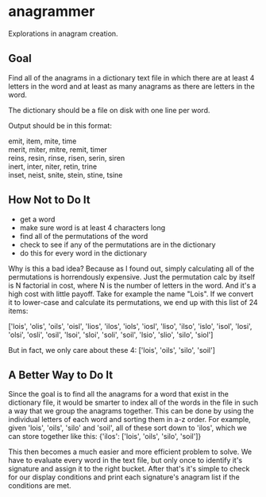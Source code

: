 # anagrammer
Explorations in anagram creation.

Goal
----
Find all of the anagrams in a dictionary text file in which there are at least 4 letters in the word and at least as many anagrams as there are letters in the word.

The dictionary should be a file on disk with one line per word. 

Output should be in this format:

emit, item, mite, time  
merit, miter, mitre, remit, timer  
reins, resin, rinse, risen, serin, siren  
inert, inter, niter, retin, trine  
inset, neist, snite, stein, stine, tsine  

How Not to Do It
----------------

- get a word
- make sure word is at least 4 characters long
- find all of the permutations of the word
- check to see if any of the permutations are in the dictionary
- do this for every word in the dictionary

Why is this a bad idea?  Because as I found out, simply calculating all of the permutations is horrendously expensive.  Just the permutation calc by itself is N factorial in cost, where N is the number of letters in the word.  And it's a high cost with little payoff.  Take for example the name "Lois".  If we convert it to lower-case and calculate its permutations, we end up with this list of 24 items:

['lois', 'olis', 'oils', 'oisl', 'lios', 'ilos', 'iols', 'iosl', 'liso', 'ilso', 'islo', 'isol', 'losi', 'olsi', 'osli', 'osil', 'lsoi', 'sloi', 'soli', 'soil', 'lsio', 'slio', 'silo', 'siol']

But in fact, we only care about these 4: ['lois', 'oils', 'silo', 'soil']

A Better Way to Do It
---------------------
Since the goal is to find all the anagrams for a word that exist in the dictionary file, it would be smarter to index all of the words in the file in such a way that we group the anagrams together.  This can be done by using the individual letters of each word and sorting them in a-z order.  For example, given 'lois', 'oils', 'silo' and 'soil', all of these sort down to 'ilos', which we can store together like this: {'ilos': ['lois', 'oils', 'silo', 'soil']}  

This then becomes a much easier and more efficient problem to solve.  We have to evaluate every word in the text file, but only once to identify it's signature and assign it to the right bucket.  After that's it's simple to check for our display conditions and print each signature's anagram list if the conditions are met.



